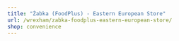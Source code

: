 ```yaml
---
title: "Żabka (FoodPlus) - Eastern European Store"
url: /wrexham/zabka-foodplus-eastern-european-store/
shop: convenience
---
```

